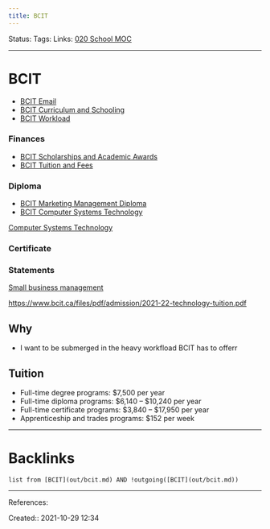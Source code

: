 ```yaml
---
title: BCIT
---
```

Status: 
Tags: 
Links: [020 School MOC](out/020-school-moc.md)
___
# BCIT
- [BCIT Email](out/bcit-email.md)
- [BCIT Curriculum and Schooling](out/bcit-curriculum-and-schooling.md)
- [BCIT Workload](out/bcit-workload.md)
### Finances
- [BCIT Scholarships and Academic Awards](out/bcit-scholarships-and-academic-awards.md)
- [BCIT Tuition and Fees](out/bcit-tuition-and-fees.md)
### Diploma
- [BCIT Marketing Management Diploma](out/bcit-marketing-management-diploma.md)
- [BCIT Computer Systems Technology](out/bcit-computer-systems-technology.md)

[Computer Systems Technology](https://www.bcit.ca/programs/computer-systems-technology-diploma-full-time-5500dipma/)
### Certificate

### Statements
[Small business management](https://www.bcit.ca/programs/small-business-management-statement-of-completion-part-time-distance-and-online-learning-0205000000/)

https://www.bcit.ca/files/pdf/admission/2021-22-technology-tuition.pdf
## Why
- I want to be submerged in the heavy workfload BCIT has to offerr
## Tuition
- Full-time degree programs: $7,500 per year
- Full-time diploma programs: $6,140 – $10,240 per year
- Full-time certificate programs: $3,840 – $17,950 per year
- Apprenticeship and trades programs: $152 per week
___
# Backlinks
```dataview
list from [BCIT](out/bcit.md) AND !outgoing([BCIT](out/bcit.md))
```
___
References:

Created:: 2021-10-29 12:34
